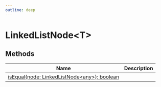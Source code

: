 ```yaml
---
outline: deep
---
```


# ****LinkedListNode&lt;T&gt;****

## **Methods**

| Name                                                                                                                       | Description |
| -------------------------------------------------------------------------------------------------------------------------- | ----------- |
| [isEqual&lpar;node&colon; LinkedListNode&lt;any&gt;&rpar;&colon; boolean](/data-structures/LinkedListNode/methods/isEqual) |             |

